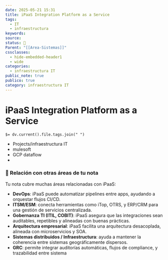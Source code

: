 ```yaml
---
date: 2025-05-21 15:31
title: iPaaS Integration Platform as a Service
tags:
  - IT
  - infraestructura
keywords: 
source: 
status: 📌
Parent: "[[Area-Sistemas]]"
cssclasses:
  - hide-embedded-header1
  - wide
categories:
  - infraestructura IT
public_note: true
publico: true
category: infraestructura IT
---
```

# iPaaS Integration Platform as a Service
`$= dv.current().file.tags.join(" ")`

- Projects/infraestructura IT
- mulesoft
- GCP dataflow
- 


### 🔗 Relación con otras áreas de tu nota

Tu nota cubre muchas áreas relacionadas con iPaaS:
- **DevOps**: iPaaS puede automatizar pipelines entre apps, ayudando a orquestar flujos CI/CD.
- **ITSM/ESM**: conecta herramientas como iTop, OTRS, y ERP/CRM para una gestión de servicios centralizada.
- **Gobernanza TI (ITIL, COBIT)**: iPaaS asegura que las integraciones sean auditables, repetibles y alineadas con buenas prácticas.
- **Arquitectura empresarial**: iPaaS facilita una arquitectura desacoplada, alineada con microservicios y SOA.
- **Sistemas distribuidos / Infraestructura**: ayuda a mantener la coherencia entre sistemas geográficamente dispersos.
- **GRC**: permite integrar auditorías automáticas, flujos de compliance, y trazabilidad entre sistema